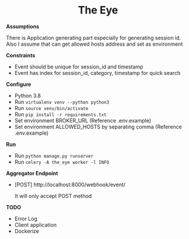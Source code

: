 <div align="center">
<h1>The Eye</h1>
</div>

<div align="left">
<strong>Assumptions</strong>
<p>
There is Application generating part especially for generating session id. <br />
Also I assume that can get allowed hosts address and set as environment
</p>
</div>

<div align="left">
<strong>Constraints</strong>
</div>

 - Event should be unique for session_id and timestamp
 - Event has index for session_id, category, timestamp for quick search

<div align="left">
<strong>Configure</strong>
</div>

 - Python 3.8
 - Run ``virtualenv venv --python python3``
 - Run ``source venv/bin/activate``
 - Run ``pip install -r requirements.txt``
 - Set environment BROKER_URL (Reference .env.example)
 - Set environment ALLOWED_HOSTS by separating comma (Reference .env.example)

<div align="left">
<strong>Run</strong>
</div>

 - Run ``python manage.py runserver``
 - Run ``celery -A the_eye worker -l INFO``

<div align="left">
<strong>Aggregator Endpoint</strong>
</div>

 - [POST] http://localhost:8000/webhook/event/

   It will only accept POST method


<div align="left">
<strong>TODO</strong>
</div>

 - Error Log
 - Client application
 - Dockerize
